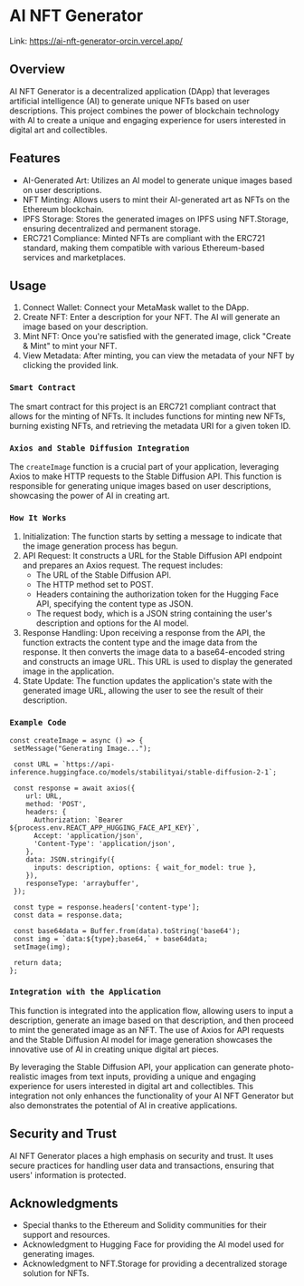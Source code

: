 # AI NFT Generator

Link: https://ai-nft-generator-orcin.vercel.app/

## Overview

AI NFT Generator is a decentralized application (DApp) that leverages artificial intelligence (AI) to generate unique NFTs based on user descriptions. This project combines the power of blockchain technology with AI to create a unique and engaging experience for users interested in digital art and collectibles.

## Features

- AI-Generated Art: Utilizes an AI model to generate unique images based on user descriptions.
- NFT Minting: Allows users to mint their AI-generated art as NFTs on the Ethereum blockchain.
- IPFS Storage: Stores the generated images on IPFS using NFT.Storage, ensuring decentralized and permanent storage.
- ERC721 Compliance: Minted NFTs are compliant with the ERC721 standard, making them compatible with various Ethereum-based services and marketplaces.

## Usage

1. Connect Wallet: Connect your MetaMask wallet to the DApp.
2. Create NFT: Enter a description for your NFT. The AI will generate an image based on your description.
3. Mint NFT: Once you're satisfied with the generated image, click "Create & Mint" to mint your NFT.
4. View Metadata: After minting, you can view the metadata of your NFT by clicking the provided link.

### `Smart Contract`

The smart contract for this project is an ERC721 compliant contract that allows for the minting of NFTs. It includes functions for minting new NFTs, burning existing NFTs, and retrieving the metadata URI for a given token ID.

### `Axios and Stable Diffusion Integration`
The `createImage` function is a crucial part of your application, leveraging Axios to make HTTP requests to the Stable Diffusion API. This function is responsible for generating unique images based on user descriptions, showcasing the power of AI in creating art.

### `How It Works`
1. Initialization: The function starts by setting a message to indicate that the image generation process has begun.
2. API Request: It constructs a URL for the Stable Diffusion API endpoint and prepares an Axios request. The request includes:
    - The URL of the Stable Diffusion API.
    - The HTTP method set to POST.
    - Headers containing the authorization token for the Hugging Face API, specifying the content type as JSON.
    - The request body, which is a JSON string containing the user's description and options for the AI model.
3. Response Handling: Upon receiving a response from the API, the function extracts the content type and the image data from the response. It then converts the image data to a base64-encoded string and constructs an image URL. This URL is used to display the generated image in the application.
4. State Update: The function updates the application's state with the generated image URL, allowing the user to see the result of their description.

### `Example Code`
```
const createImage = async () => {
 setMessage("Generating Image...");

 const URL = `https://api-inference.huggingface.co/models/stabilityai/stable-diffusion-2-1`;

 const response = await axios({
    url: URL,
    method: 'POST',
    headers: {
      Authorization: `Bearer ${process.env.REACT_APP_HUGGING_FACE_API_KEY}`,
      Accept: 'application/json',
      'Content-Type': 'application/json',
    },
    data: JSON.stringify({
      inputs: description, options: { wait_for_model: true },
    }),
    responseType: 'arraybuffer',
 });

 const type = response.headers['content-type'];
 const data = response.data;

 const base64data = Buffer.from(data).toString('base64');
 const img = `data:${type};base64,` + base64data;
 setImage(img);

 return data;
};
```

### `Integration with the Application`
This function is integrated into the application flow, allowing users to input a description, generate an image based on that description, and then proceed to mint the generated image as an NFT. The use of Axios for API requests and the Stable Diffusion AI model for image generation showcases the innovative use of AI in creating unique digital art pieces.

By leveraging the Stable Diffusion API, your application can generate photo-realistic images from text inputs, providing a unique and engaging experience for users interested in digital art and collectibles. This integration not only enhances the functionality of your AI NFT Generator but also demonstrates the potential of AI in creative applications.

## Security and Trust

AI NFT Generator places a high emphasis on security and trust. It uses secure practices for handling user data and transactions, ensuring that users' information is protected.

## Acknowledgments
- Special thanks to the Ethereum and Solidity communities for their support and resources.
- Acknowledgment to Hugging Face for providing the AI model used for generating images.
- Acknowledgment to NFT.Storage for providing a decentralized storage solution for NFTs.
